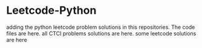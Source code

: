 # Leetcode-Python
adding the python leetcode problem solutions in this repositories. 
The code files are here.
all CTCI problems solutions are here.
some leetcode solutions are here










































































































































































































































































































































































































































































































